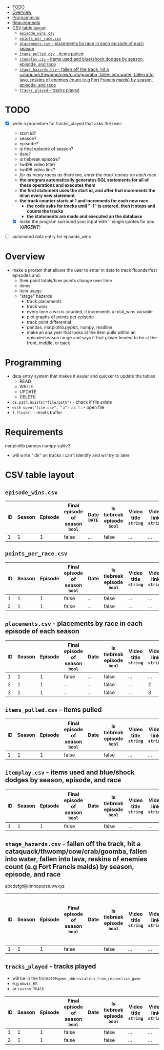 <!-- vim-markdown-toc GFM -->

* [TODO](#todo)
* [Overview](#overview)
* [Programming](#programming)
* [Requirements](#requirements)
* [CSV table layout](#csv-table-layout)
    * [`episode_wins.csv`](#episode_winscsv)
    * [`points_per_race.csv`](#points_per_racecsv)
    * [`placements.csv` - placements by race in each episode of each season](#placementscsv---placements-by-race-in-each-episode-of-each-season)
    * [`items_pulled.csv` - items pulled](#items_pulledcsv---items-pulled)
    * [`itemplay.csv` - items used and blue/shock dodges by season, episode, and race](#itemplaycsv---items-used-and-blueshock-dodges-by-season-episode-and-race)
    * [`stage_hazards.csv` - fallen off the track, hit a cataquack/thwomp/cow/crab/goomba, fallen into water, fallen into lava, reskins of enemies count (e.g Fort Francis maids) by season, episode, and race](#stage_hazardscsv---fallen-off-the-track-hit-a-cataquackthwompcowcrabgoomba-fallen-into-water-fallen-into-lava-reskins-of-enemies-count-eg-fort-francis-maids-by-season-episode-and-race)
    * [`tracks_played` - tracks played](#tracks_played---tracks-played)

<!-- vim-markdown-toc -->

# TODO

- [x] write a procedure for tracks_played that asks the user:
    - start id?
    - season?
    - episode?
    - is final episode of season?
    - date?
    - is tiebreak episode?
    - twd98 video title?
    - twd98 video link?
    - *for as many races as there are, enter the track names on each race*
    - **the program automatically generates SQL statements for all of these operations and executes them**
    - **the first statement uses the start id, and after that increments the id on every new statement**
    - **the track counter starts at 1 and increments for each new race**
        - **the code asks for tracks until "-1" is entered. then it stops and counts the tracks**
        - **the statements are made and executed on the database**
    - [x] make the program surround your input with '' single quotes for you (***URGENT***)
- [ ] automated data entry for episode_wins










# Overview 

- make a proram that allows the user to enter in data to track flounderfest episodes and:
    - their point totals/how points change over time
    - items
    - item usage
    - "stage" hazards
        - track placements
        - track wins
        - every time a win is counted, it increments a total_wins variable
        - plot graphs of points per episode
        - track point differential
        - pandas, matplotlib.pyplot, numpy, readline
        - make an analyser that looks at the item pulls within an episode/season range and says if that player tended to be at the front, middle, or back

# Programming

- data entry system that makes it easier and quicker to update the tables
    - READ
    - WRITE
    - UPDATE
    - DELETE
- `os.path.exists("file/path")` - check if file exists
- `with open("file.csv", "a") as f:` - open file
- `f.flush()` - resets buffer

# Requirements

matplotlib
pandas
numpy
sqlite3

- will write "idk" on tracks i can't identify and will try to later

# CSV table layout

## `episode_wins.csv`

| ID | Season | Episode | Final episode of season `bool` | Date `DATE` | Is tiebreak episode `bool` | Video title `string` | Video link `string` | Nmeade win `bool` | TWD98 win `bool` |
|----|--------|---------|--------------------------------|-------------|----------------------------|----------------------|---------------------|-------------------|------------------|
| 1  | 1      | 1       | false                          | ...         | false                      | ...                  | ...                 | true              | false            |

## `points_per_race.csv`

| ID | Season | Episode | Final episode of season `bool` | Date | Is tiebreak episode `bool` | Video title `string` | Video link `string` | Race | Nmeade points | Nmeade track win `bool` | TWD98 points | TWD98 track win `bool` |
|----|--------|---------|--------------------------------|------|----------------------------|----------------------|---------------------|------|---------------|-------------------------|--------------|------------------------|
| 1  | 1      | 1       | false                          | ...  | false                      | ...                  | ...                 | 1    | 5             | false                   | 15           | true                   |
| 2  | 1      | 1       | false                          | ...  | false                      | ...                  | ...                 | 2    | 15            | true                    | 0            | false                  |
                                                                                                   
## `placements.csv` - placements by race in each episode of each season

| ID | Season | Episode | Final episode of season `bool` | Date | Is tiebreak episode `bool` | Video title `string` | Video link `string` | Race | Nmeade placement | TWD98 placement |
|----|--------|---------|--------------------------------|------|----------------------------|----------------------|---------------------|------|------------------|-----------------|
| 1  | 1      | 1       | false                          | ...  | false                      | ...                  | ...                 | 1    | 1                | 12              |
| 2  | 1      | 1       | ...                            | ...  | false                      | ...                  | 2                   | 12   | 1                | 6               |
| 3  | 1      | 1       | ...                            | ...  | false                      | ...                  | 3                   | 3    | 5                | 1               |

## `items_pulled.csv` - items pulled

| ID | Season | Episode | Final episode of season `bool` | Date | Is tiebreak episode `bool` | Video title `string` | Video link `string` | Race | Nmeade Bananas | Nmeade Bloopers | Nmeade Bob-ombs | Nmeade Bullet Bills | Nmeade Fake Item Boxes | Nmeade Golden Mushrooms | Nmeade Green Shells | Nmeade Lightnings | Nmeade Mega Mushrooms | Nmeade Mushrooms | Nmeade POWs | Nmeade Red Shells | Nmeade Blue Shells | Nmeade Stars | Nmeade Thunder Clouds | Nmeade Triple Bananas | Nmeade Triple Green Shells | Nmeade Triple Mushrooms | Nmeade Triple Red Shells | TWD98 Bananas | TWD98 Bloopers | TWD98 Bob-ombs | TWD98 Bullet Bills | TWD98 Fake Item Boxes | TWD98 Golden Mushrooms | TWD98 Green Shells | TWD98 Lightnings | TWD98 Mega Mushrooms | TWD98 Mushrooms | TWD98 POWs | TWD98 Red Shells | TWD98 Blue Shells | TWD98 Stars | TWD98 Thunder Clouds | TWD98 Triple Green Shells | TWD98 Triple Mushrooms | TWD98 Triple Red Shells |
|----|--------|---------|--------------------------------|------|----------------------------|----------------------|---------------------|------|----------------|-----------------|-----------------|---------------------|------------------------|-------------------------|---------------------|-------------------|-----------------------|------------------|-------------|-------------------|--------------------|--------------|-----------------------|-----------------------|----------------------------|-------------------------|--------------------------|---------------|----------------|----------------|--------------------|-----------------------|------------------------|--------------------|------------------|----------------------|-----------------|------------|------------------|-------------------|-------------|----------------------|---------------------------|------------------------|-------------------------|
| 1  | 1      | 1       | false                          |      | false                      | ...                  | ...                 | 1    | 0              | 0               | 0               | 0                   | 0                      | 0                       | 0                   | 0                 | 0                     | 0                | 0           | 0                 | 0                  | 0            | 0                     | 0                     | 0                          | 0                       | 0                        | 0             | 0              | 0              | 0                  | 0                     | 0                      | 0                  | 0                | 0                    | 0               | 0          | 0                | 0                 | 0           | 0                    | 0                         | 0                      | 0                       |

## `itemplay.csv` - items used and blue/shock dodges by season, episode, and race

| ID | Season | Episode | Final episode of season `bool` | Date | Is tiebreak episode `bool` | Video title `string` | Video link `string` | Race | Nmeade Bananas | Nmeade Bloopers | Nmeade Bob-ombs | Nmeade Bullet Bills | Nmeade Fake Item Boxes | Nmeade Golden Mushrooms | Nmeade Green Shells | Nmeade Lightnings | Nmeade Mega Mushrooms | Nmeade Mushrooms | Nmeade POWs | Nmeade Red Shells | Nmeade Blue Shells | Nmeade Stars | Nmeade Thunder Clouds | Nmeade Triple Bananas | Nmeade Triple Green Shells | Nmeade Triple Mushrooms | Nmeade Triple Red Shells | Nmeade bullet shock dodges | Nmeade mega mushroom shock dodges | Nmeade scrub shock dodges | Nmeade star shock dodges | Nmeade star-mega shock dodges | Nmeade crossed line before shock | Nmeade bullet blue dodges | Nmeade golden mushroom blue dodges | Nmeade mega mushroom blue dodges | Nmeade mushroom blue dodges | Nmeade Triple mushroom blue dodges | Nmeade scrub blue dodges | Nmeade star blue dodges | Nmeade star-mega blue dodges | Nmeade crossed line before blue | TWD98 Bananas | TWD98 Bloopers | TWD98 Bob-ombs | TWD98 Bullet Bills | TWD98 Fake Item Boxes | TWD98 Golden Mushrooms | TWD98 Green Shells | TWD98 Lightnings | TWD98 Mega Mushrooms | TWD98 Mushrooms | TWD98 POWs | TWD98 Red Shells | TWD98 Blue Shells | TWD98 Stars | TWD98 Thunder Clouds | TWD98 Triple Green Shells | TWD98 Triple Mushrooms | TWD98 Triple Red Shells | TWD98 bullet shock dodges | TWD98 mega mushroom shock dodges | TWD98 scrub shock dodges | TWD98 star shock dodges | TWD98 star-mega shock dodges | TWD98 crossed line before shock | TWD98 bullet blue dodges | TWD98 golden mushroom blue dodges | TWD98 mega mushroom blue dodges | TWD98 mushroom blue dodges | TWD98 Triple mushroom blue dodges | TWD98 scrub blue dodges | TWD98 star blue dodges | TWD98 star-mega blue dodges | TWD98 crossed line before blue |
|----|--------|---------|--------------------------------|------|----------------------------|----------------------|---------------------|------|----------------|-----------------|-----------------|---------------------|------------------------|-------------------------|---------------------|-------------------|-----------------------|------------------|-------------|-------------------|--------------------|--------------|-----------------------|-----------------------|----------------------------|-------------------------|--------------------------|----------------------------|-----------------------------------|---------------------------|--------------------------|-------------------------------|----------------------------------|---------------------------|------------------------------------|----------------------------------|-----------------------------|------------------------------------|--------------------------|-------------------------|------------------------------|---------------------------------|---------------|----------------|----------------|--------------------|-----------------------|------------------------|--------------------|------------------|----------------------|-----------------|------------|------------------|-------------------|-------------|----------------------|---------------------------|------------------------|-------------------------|---------------------------|----------------------------------|--------------------------|-------------------------|------------------------------|---------------------------------|--------------------------|-----------------------------------|---------------------------------|----------------------------|-----------------------------------|-------------------------|------------------------|-----------------------------|--------------------------------|
| 1  | 1      | 1       | false                          |      | false                      | ...                  | ...                 | 1    | 0              | 0               | 0               | 0                   | 0                      | 0                       | 0                   | 0                 | 0                     | 0                | 0           | 0                 | 0                  | 0            | 0                     | 0                     | 0                          | 0                       | 0                        | 0                          | 0                                 | 0                         | 0                        | 0                             | 0                                | 0                         | 0                                  | 0                                | 0                           | 0                                  | 0                        | 0                       | 0                            | 0                               | 0             | 0              | 0              | 0                  | 0                     | 0                      | 0                  | 0                | 0                    | 0               | 0          | 0                | 0                 | 0           | 0                    | 0                         | 0                      | 0                       | 0                         | 0                                | 0                        | 0                       | 0                            | 0                               | 0                        | 0                                 | 0                               | 0                          | 0                                 | 0                       | 0                      | 0                           | 0                              |

## `stage_hazards.csv` - fallen off the track, hit a cataquack/thwomp/cow/crab/goomba, fallen into water, fallen into lava, reskins of enemies count (e.g Fort Francis maids) by season, episode, and race
abcdefghijklmnopqrstuvwxyz

| ID | Season | Episode | Final episode of season `bool` | Date | Is tiebreak episode `bool` | Video title `string` | Video link `string` | Race | Nmeade fallen off track | Nmeade fallen into lava | Nmeade fallen into water | Nmeade hit a cataquack | Nmeade hit a cow | Nmeade hit a crab | Nmeade hit a goomba | Nmeade hit by a thwomp | Nmeade hit by enemy reskin - can't tell what it is | TWD98 fallen off track | TWD98 fallen into lava | TWD98 fallen into water | TWD98 hit a cataquack | TWD98 hit a cow | TWD98 hit a crab | TWD98 hit a goomba | TWD98 hit by a thwomp | TWD98 hit by enemy reskin - can't tell what it is |
|----|--------|---------|--------------------------------|------|----------------------------|----------------------|---------------------|------|-------------------------|-------------------------|--------------------------|------------------------|------------------|-------------------|---------------------|------------------------|----------------------------------------------------|------------------------|------------------------|-------------------------|-----------------------|-----------------|------------------|--------------------|-----------------------|---------------------------------------------------|
| 1  | 1      | 1       | false                          |      | false                      | ...                  | ...                 | 1    | 0                       | 0                       | 0                        | 0                      | 0                | 0                 | 0                   | 0                      | 0                                                  | 0                      | 0                      | 0                       | 0                     | 0               | 0                | 0                  | 0                     | 0                                                 |

## `tracks_played` - tracks played
- will be in the format `MKgame_abbreviation_from_respective_game`
- e.g `mkwii_RR`
- or `custom_TRACK`

| ID | Season | Episode | Final episode of season `bool` | Date | Is tiebreak episode `bool` | Video title `string` | Video link `string` | Race | Track `string` |
|----|--------|---------|--------------------------------|------|----------------------------|----------------------|---------------------|------|----------------|
| 1  | 1      | 1       | false                          |      | false                      | ...                  | ...                 | 1    | LC             |
| 2  | 1      | 1       | false                          |      | false                      | ...                  | ...                 | 2    | DC             |
